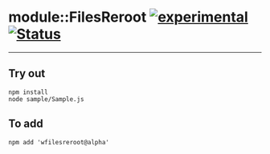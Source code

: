 
# module::FilesReroot [![experimental](https://img.shields.io/badge/stability-experimental-orange.svg)](https://github.com/emersion/stability-badges#experimental) [![Status](https://github.com/Wandalen/wFilesReroot/workflows/Test/badge.svg)](https://github.com/Wandalen/wFilesReroot/actions?query=workflow%3ATest)

___

## Try out
```
npm install
node sample/Sample.js
```

## To add
```
npm add 'wfilesreroot@alpha'
```

